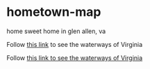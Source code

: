 # hometown-map
home sweet home in glen allen, va

Follow [this link](https://itspangler.github.io/hometown-map/waterways/) to see the waterways of Virginia

Follow <a href="https://itspangler.github.io/hometown-map/waterways/" target="blank">this link to see the waterways of Virginia
